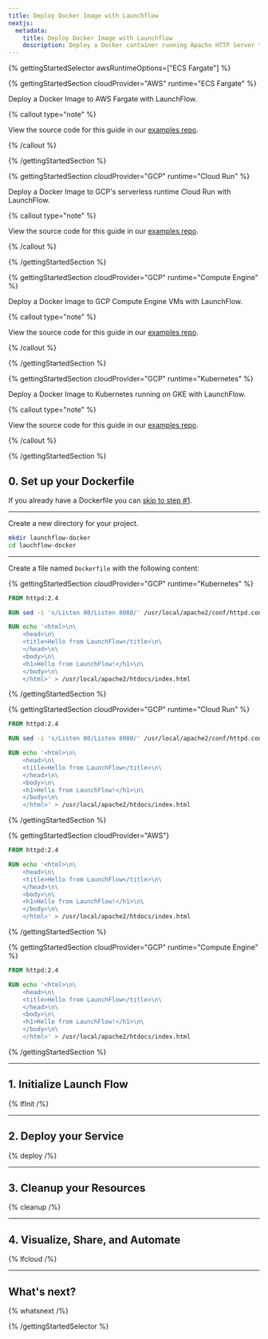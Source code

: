 ```yaml
---
title: Deploy Docker Image with Launchflow
nextjs:
  metadata:
    title: Deploy Docker Image with Launchflow
    description: Deploy a Docker container running Apache HTTP Server to AWS / GCP with LaunchFlow
---
```


{% gettingStartedSelector awsRuntimeOptions=["ECS Fargate"]  %}

{% gettingStartedSection cloudProvider="AWS" runtime="ECS Fargate" %}

Deploy a Docker Image to AWS Fargate with LaunchFlow.

{% callout type="note" %}

View the source code for this guide in our [examples repo](https://github.com/launchflow/launchflow-examples/tree/main/docker-get-started/aws/ecs-fargate).

{% /callout %}

{% /gettingStartedSection %}

{% gettingStartedSection cloudProvider="GCP" runtime="Cloud Run" %}

Deploy a Docker Image to GCP's serverless runtime Cloud Run with LaunchFlow.

{% callout type="note" %}

View the source code for this guide in our [examples repo](https://github.com/launchflow/launchflow-examples/tree/main/docker-get-started/gcp/cloud-run).

{% /callout %}

{% /gettingStartedSection %}

{% gettingStartedSection cloudProvider="GCP" runtime="Compute Engine" %}

Deploy a Docker Image to GCP Compute Engine VMs with LaunchFlow.

{% callout type="note" %}

View the source code for this guide in our [examples repo](https://github.com/launchflow/launchflow-examples/tree/main/docker-get-started/gcp/compute-engine).

{% /callout %}

{% /gettingStartedSection %}

{% gettingStartedSection cloudProvider="GCP" runtime="Kubernetes" %}

Deploy a Docker Image to Kubernetes running on GKE with LaunchFlow.

{% callout type="note" %}

View the source code for this guide in our [examples repo](https://github.com/launchflow/launchflow-examples/tree/main/docker-get-started/gcp/gke).

{% /callout %}

{% /gettingStartedSection %}

## 0. Set up your Dockerfile

If you already have a Dockerfile you can [skip to step #1](#1-initialize-launch-flow).

---

Create a new directory for your project.

```bash
mkdir launchflow-docker
cd lauchflow-docker
```

---

Create a file named `Dockerfile` with the following content:

{% gettingStartedSection cloudProvider="GCP" runtime="Kubernetes" %}

```Dockerfile
FROM httpd:2.4

RUN sed -i 's/Listen 80/Listen 8080/' /usr/local/apache2/conf/httpd.conf

RUN echo '<html>\n\
    <head>\n\
    <title>Hello from LaunchFlow</title>\n\
    </head>\n\
    <body>\n\
    <h1>Hello from LaunchFlow!</h1>\n\
    </body>\n\
    </html>' > /usr/local/apache2/htdocs/index.html
```

{% /gettingStartedSection %}

{% gettingStartedSection cloudProvider="GCP" runtime="Cloud Run" %}

```Dockerfile
FROM httpd:2.4

RUN sed -i 's/Listen 80/Listen 8080/' /usr/local/apache2/conf/httpd.conf

RUN echo '<html>\n\
    <head>\n\
    <title>Hello from LaunchFlow</title>\n\
    </head>\n\
    <body>\n\
    <h1>Hello from LaunchFlow!</h1>\n\
    </body>\n\
    </html>' > /usr/local/apache2/htdocs/index.html
```

{% /gettingStartedSection %}

{% gettingStartedSection cloudProvider="AWS"}
```Dockerfile
FROM httpd:2.4

RUN echo '<html>\n\
    <head>\n\
    <title>Hello from LaunchFlow</title>\n\
    </head>\n\
    <body>\n\
    <h1>Hello from LaunchFlow!</h1>\n\
    </body>\n\
    </html>' > /usr/local/apache2/htdocs/index.html
```

{% /gettingStartedSection %}

{% gettingStartedSection cloudProvider="GCP" runtime="Compute Engine" %}
```Dockerfile
FROM httpd:2.4

RUN echo '<html>\n\
    <head>\n\
    <title>Hello from LaunchFlow</title>\n\
    </head>\n\
    <body>\n\
    <h1>Hello from LaunchFlow!</h1>\n\
    </body>\n\
    </html>' > /usr/local/apache2/htdocs/index.html
```

{% /gettingStartedSection %}

---

## 1. Initialize Launch Flow

{% lfInit /%}

---

## 2. Deploy your Service

{% deploy /%}

---

## 3. Cleanup your Resources

{% cleanup /%}

---

## 4. Visualize, Share, and Automate

{% lfcloud /%}

---

## What's next?

{% whatsnext /%}
<!-- - Checkout out our [example applications](/examples) to see even more way to use LaunchFlow. -->

{% /gettingStartedSelector %}

